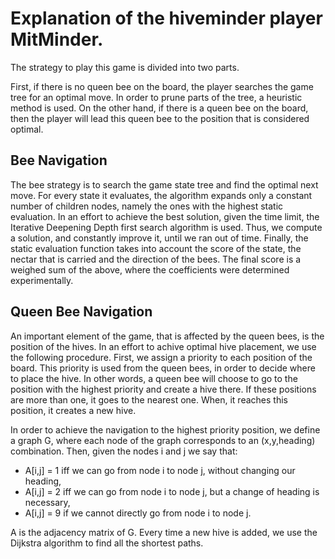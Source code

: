 # Explanation of the hiveminder player MitMinder.

The strategy to play this game is divided into two parts.

First, if there is no queen bee on the board, the player searches the game tree for an optimal move. In order to prune parts of the tree, a heuristic method is used. On the other hand, if there is a queen bee on the board, then the player will lead this queen bee to the position that is considered optimal.

## Bee Navigation

The bee strategy is to search the game state tree and find the optimal next move. For every state it evaluates, the algorithm expands only a constant number of children nodes, namely the ones with the highest static evaluation. In an effort to achieve the best solution, given the time limit, the Iterative Deepening Depth first search algorithm is used. Thus, we compute a solution, and constantly improve it, until we ran out of time. Finally, the static evaluation function takes into account the score of the state, the nectar that is carried and the direction of the bees. The final score is a weighed sum of the above, where the coefficients were determined experimentally.

## Queen Bee Navigation

An important element of the game, that is affected by the queen bees, is the position of the hives. In an effort to achive optimal hive placement, we use the following procedure. First, we assign a priority to each position of the board. This priority is used from the queen bees, in order to decide where to place the hive. In other words, a queen bee will choose to go to the position with the highest priority and create a hive there. If these positions are more than one, it goes to the nearest one. When, it reaches this position, it creates a new hive.

In order to achieve the navigation to the highest priority position, we define a graph G, where each node of the graph corresponds to an (x,y,heading) combination. Then, given the nodes i and j we say that:

- A[i,j] = 1 iff we can go from node i to node j, without changing our heading, 
- A[i,j] = 2 iff we can go from node i to node j, but a change of heading is necessary, 
- A[i,j] = 9 if we cannot directly go from node i to node j. 

A is the adjacency matrix of G. Every time a new hive is added, we use the Dijkstra algorithm to find all the shortest paths.
